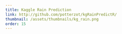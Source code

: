 ```yaml
---
title: Kaggle Rain Prediction
link: http://github.com/potterzot/kgRainPredictR/
thumbnail: /assets/thumbnails/kg_rain.png
order: 15
---
```


